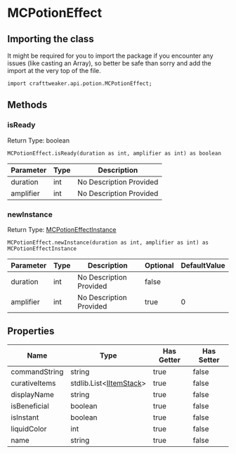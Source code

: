 # MCPotionEffect

## Importing the class

It might be required for you to import the package if you encounter any issues (like casting an Array), so better be safe than sorry and add the import at the very top of the file.
```zenscript
import crafttweaker.api.potion.MCPotionEffect;
```


## Methods

### isReady

Return Type: boolean

```zenscript
MCPotionEffect.isReady(duration as int, amplifier as int) as boolean
```

| Parameter | Type | Description |
|-----------|------|-------------|
| duration | int | No Description Provided |
| amplifier | int | No Description Provided |


### newInstance

Return Type: [MCPotionEffectInstance](/vanilla/api/potions/MCPotionEffectInstance)

```zenscript
MCPotionEffect.newInstance(duration as int, amplifier as int) as MCPotionEffectInstance
```

| Parameter | Type | Description | Optional | DefaultValue |
|-----------|------|-------------|----------|--------------|
| duration | int | No Description Provided | false |  |
| amplifier | int | No Description Provided | true | 0 |


## Properties

| Name | Type | Has Getter | Has Setter |
|------|------|------------|------------|
| commandString | string | true | false |
| curativeItems | stdlib.List&lt;[IItemStack](/vanilla/api/items/IItemStack)&gt; | true | false |
| displayName | string | true | false |
| isBeneficial | boolean | true | false |
| isInstant | boolean | true | false |
| liquidColor | int | true | false |
| name | string | true | false |

